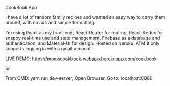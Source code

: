 CookBook App


I have a lot of random family recipes and wanted an easy way to carry them around, with no ads and simple formatting.


I'm using React as my front-end, React-Router for routing, React-Redux for snappy real-time use and state management, Firebase as a database and authentication, and Material-UI for design. Hosted on heroku. ATM it only supports logging in with a gmail account.

LIVE DEMO: https://momscookbook-webapp.herokuapp.com/cookbook

or

From CMD:
yarn run dev-server,
Open Browser,
Go to: localhost:8080